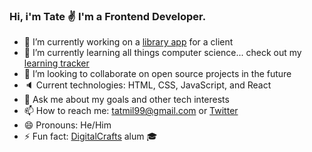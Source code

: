 ### Hi, i'm Tate :v: I'm a Frontend Developer.

- 🔭 I’m currently working on a [library app](https://github.com/tatmil-99/JavaScriptLibrary) for a client
- 🌱 I’m currently learning all things computer science... check out my [learning tracker](https://github.com/tatmil-99/cs-learning-tracker)
- 👯 I’m looking to collaborate on open source projects in the future
- :speaker: Current technologies: HTML, CSS, JavaScript, and React
- 💬 Ask me about my goals and other tech interests
- 📫 How to reach me: tatmil99@gmail.com or [Twitter](https://twitter.com/TatienM)
- 😄 Pronouns: He/Him
- ⚡ Fun fact: [DigitalCrafts](https://www.digitalcrafts.com/) alum :mortar_board: 

